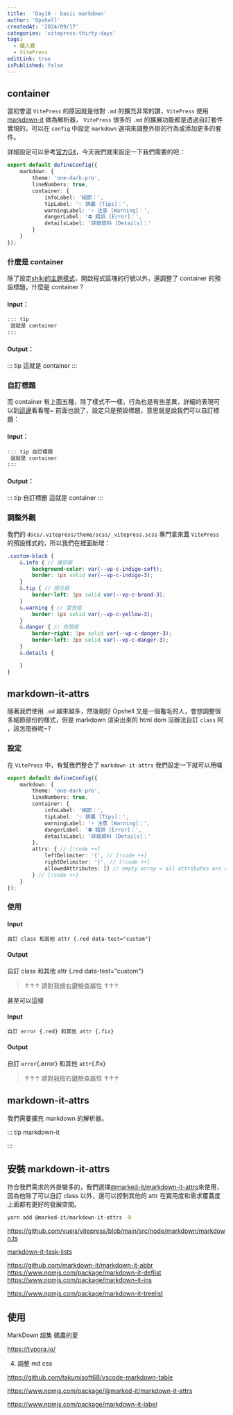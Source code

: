 ```yaml
---
title:  'Day18 - basic markdown'
author: 'Opshell'
createdAt: '2024/09/17'
categories: 'vitepress-thirty-days'
tags:
  - 鐵人賽
  - VitePress
editLink: true
isPublished: false
---
```


## container
當初會選 `VitePress` 的原因就是他對 `.md` 的擴充非常的讚，`VitePress` 使用 [markdown-it](https://github.com/markdown-it/markdown-it) 做為解析器， `VitePress` 很多的 `.md` 的擴展功能都是透過自訂套件實現的，可以在 `config` 中設定 `markdown` 選項來調整外掛的行為或添加更多的套件。

詳細設定可以參考[官方Git](https://github.com/vuejs/vitepress/blob/main/src/node/markdown/markdown.ts)，今天我們就來設定一下我們需要的吧：
```ts
export default defineConfig({
    markdown: {
        theme: 'one-dark-pro',
        lineNumbers: true,
        container: {
            infoLabel: '細節：',
            tipLabel: '💡 錦囊 [Tips]：',
            warningLabel: '⚡ 注意 [Warning]：',
            dangerLabel: '⛔ 錯誤 [Error]：',
            detailsLabel: '詳細資料 [Details]：'
        }
    }
});
```

### 什麼是 container
除了設定[shiki的主題樣式](https://shiki.style/languages)，開啟程式區塊的行號以外，還調整了 container 的預設標題，什麼是 container ?

#### Input：
````md
::: tip
 這就是 container
:::
````
#### Output：
::: tip
 這就是 container
:::

### 自訂標題
而 container 有上面五種，除了樣式不一樣，行為也是有些差異，詳細的表現可以到[這邊](/markdown-theme-preview)看看喔~
前面也說了，設定只是預設標題，意思就是說我們可以自訂標題：

#### Input：
````md
::: tip 自訂標題
 這就是 container
:::
````
#### Output：
::: tip 自訂標題
 這就是 container
:::

### 調整外觀
我們的 `docs/.vitepress/theme/scss/_vitepress.scss` 專門拿來蓋 `VitePress` 的預設樣式的，所以我們在裡面新增：
```scss
.custom-block {
    &.info { // 資訊框
        background-color: var(--vp-c-indigo-soft);
        border: 1px solid var(--vp-c-indigo-3);
    }
    &.tip { // 提示框
        border-left: 3px solid var(--vp-c-brand-3);
    }
    &.warning { // 警告框
        border: 1px solid var(--vp-c-yellow-3);
    }
    &.danger { // 危險框
        border-right: 3px solid var(--vp-c-danger-3);
        border-left: 3px solid var(--vp-c-danger-3);
    }
    &.details {

    }
}
```

## markdown-it-attrs
隨著我們使用 `.md` 越來越多，然後剛好 Opshell 又是一個龜毛的人，會想調整很多細節部份的樣式，但是 markdown 渲染出來的 html dom 沒辦法自訂 `class` 阿 ，該怎麼辦呢~?

### 設定
在 `VitePress` 中，有幫我們整合了 `markdown-it-attrs` 我們設定一下就可以用囉

```ts
export default defineConfig({
    markdown: {
        theme: 'one-dark-pro',
        lineNumbers: true,
        container: {
            infoLabel: '細節：',
            tipLabel: '💡 錦囊 [Tips]：',
            warningLabel: '⚡ 注意 [Warning]：',
            dangerLabel: '⛔ 錯誤 [Error]：',
            detailsLabel: '詳細資料 [Details]：'
        },
        attrs: { // [!code ++]
            leftDelimiter: '{', // [!code ++]
            rightDelimiter: '}', // [!code ++]
            allowedAttributes: [] // empty array = all attributes are allowed  // [!code ++]
        } // [!code ++]
    }
});
```

### 使用
#### Input
````md
自訂 class 和其他 attr {.red data-test="custom"}
````

#### Output
自訂 class 和其他 attr {.red data-test="custom"}
> ↑↑↑ 請對我按右鍵檢查屬性 ↑↑↑

甚至可以這樣
#### Input
````md
自訂 error {.red} 和其他 attr {.fix}
````
#### Output
自訂 `error`{.error} 和其他 `attr`{.fix}
> ↑↑↑ 請對我按右鍵檢查屬性 ↑↑↑

## markdown-it-attrs

我們需要擴充 markdown 的解析器。

::: tip markdown-it

:::

## 安裝 markdown-it-attrs
符合我們需求的外掛蠻多的，我們選擇[@marked-it/markdown-it-attrs](https://www.npmjs.com/package/@marked-it/markdown-it-attrs)來使用，因為他除了可以自訂 class 以外，還可以控制其他的 attr 在實用度和需求覆蓋度上面都有更好的發展空間。
```sh
yarn add @marked-it/markdown-it-attrs -D
```

https://github.com/vuejs/vitepress/blob/main/src/node/markdown/markdown.ts

[markdown-it-task-lists](https://www.npmjs.com/package/@hackmd/markdown-it-task-lists)

https://github.com/markdown-it/markdown-it-abbr
https://www.npmjs.com/package/markdown-it-deflist
https://www.npmjs.com/package/markdown-it-ins

https://www.npmjs.com/package/markdown-it-treelist

## 使用

MarkDown 超集 碼農的愛

https://typora.io/

4. 調整 md css

https://github.com/takumisoft68/vscode-markdown-table

https://www.npmjs.com/package/@marked-it/markdown-it-attrs

https://www.npmjs.com/package/markdown-it-label
